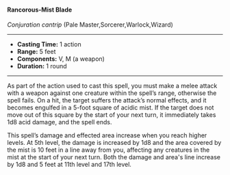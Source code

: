 #### Rancorous-Mist Blade
*Conjuration cantrip* (Pale Master,Sorcerer,Warlock,Wizard)
___
- **Casting Time:** 1 action
- **Range:** 5 feet
- **Components:** V, M (a weapon)
- **Duration:** 1 round
---
As part of the action used to cast this spell, you must make a melee attack with a weapon against one creature within the spell’s range, otherwise the spell fails. On a hit, the target suffers the attack’s normal effects, and it becomes engulfed in a 5-foot square of acidic mist. If the target does not move out of this square by the start of your next turn, it immediately takes 1d8 acid damage, and the spell ends.

This spell’s damage and effected area increase when you reach higher levels. At 5th level, the damage is increased by 1d8 and the area covered by the mist is 10 feet in a line away from you, affecting any creatures in the mist at the start of your next turn. Both the damage and area's line increase by 1d8 and 5 feet at 11th level and 17th level.
